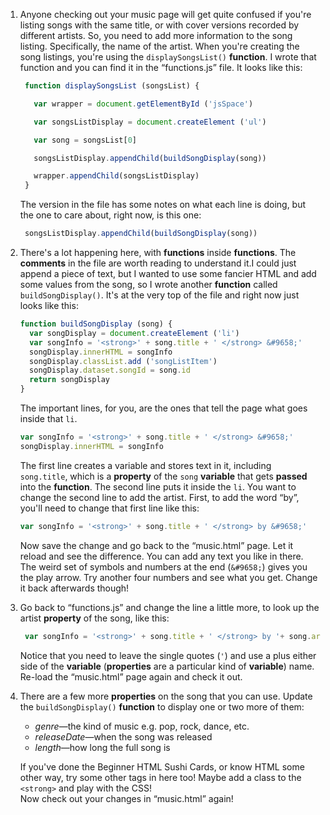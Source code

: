 1. Anyone checking out your music page will get quite confused if you're listing songs with the same title, or with cover versions recorded by different artists. So, you need to add more information to the song listing. Specifically, the name of the artist. When you're creating the song listings, you're using the `displaySongsList()` **function**. I wrote that function and you can find it in the “functions.js” file. It looks like this:

   ```javascript
    function displaySongsList (songsList) {

      var wrapper = document.getElementById ('jsSpace')

      var songsListDisplay = document.createElement ('ul')

      var song = songsList[0]

      songsListDisplay.appendChild(buildSongDisplay(song))

      wrapper.appendChild(songsListDisplay)
    }
   ```

   The version in the file has some notes on what each line is doing, but the one to care about, right now, is this one:

   ```javascript
    songsListDisplay.appendChild(buildSongDisplay(song))
   ```

2. There's a lot happening here, with **functions** inside **functions**. The **comments** in the file are worth reading to understand it.I could just append a piece of text, but I wanted to use some fancier HTML and add some values from the song, so I wrote another **function** called `buildSongDisplay()`. It's at the very top of the file and right now just looks like this:

   ```javascript
   function buildSongDisplay (song) {
     var songDisplay = document.createElement ('li')
     var songInfo = '<strong>' + song.title + ' </strong> &#9658;'
     songDisplay.innerHTML = songInfo
     songDisplay.classList.add ('songListItem')
     songDisplay.dataset.songId = song.id
     return songDisplay
   }
   ```

   The important lines, for you, are the ones that tell the page what goes inside that `li`.

   ```javascript
   var songInfo = '<strong>' + song.title + ' </strong> &#9658;'
   songDisplay.innerHTML = songInfo
   ```

   The first line creates a variable and stores text in it, including `song.title`, which is a **property** of the `song` **variable** that gets **passed** into the **function**. The second line puts it inside the `li`. You want to change the second line to add the artist. First, to add the word “by”, you'll need to change that first line like this:

   ```javascript
   var songInfo = '<strong>' + song.title + ' </strong> by &#9658;'
   ```

   Now save the change and go back to the “music.html” page. Let it reload and see the difference. You can add any text you like in there. The weird set of symbols and numbers at the end \(`&#9658;`\) gives you the play arrow. Try another four numbers and see what you get. Change it back afterwards though!

3. Go back to “functions.js” and change the line a little more, to look up the artist **property** of the song, like this:

   ```javascript
    var songInfo = '<strong>' + song.title + ' </strong> by '+ song.artist +'&#9658;'
   ```

   Notice that you need to leave the single quotes \(`'`\) and use a plus either side of the **variable** \(**properties** are a particular kind of **variable**\) name.  
   Re-load the “music.html” page again and check it out.

4. There are a few more **properties** on the song that you can use. Update the `buildSongDisplay()` **function** to display one or two more of them:

   * _genre_—the kind of music e.g. pop, rock, dance, etc.
   * _releaseDate_—when the song was released
   * _length_—how long the full song is

   If you've done the Beginner HTML Sushi Cards, or know HTML some other way, try some other tags in here too! Maybe add a class to the `<strong>` and play with the CSS!  
   Now check out your changes in “music.html” again!



